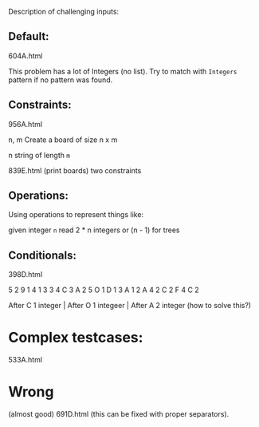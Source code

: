 Description of challenging inputs:

## Default:

604A.html

This problem has a lot of Integers (no list).
Try to match with `Integers` pattern if no pattern was found.

## Constraints:

956A.html

n, m
Create a board of size n x m

n string of length `m`

839E.html (print boards) two constraints

## Operations:

Using operations to represent things like:

given integer `n` read 2 * n integers or (n - 1) for trees

## Conditionals:

398D.html

5 2 9
1
4
1 3
3 4
C 3
A 2 5
O 1
D 1 3
A 1 2
A 4 2
C 2
F 4
C 2

After C 1 integer | After O 1 integeer | After A 2 integer (how to solve this?)

# Complex testcases:

533A.html

# Wrong

(almost good) 691D.html (this can be fixed with proper separators).